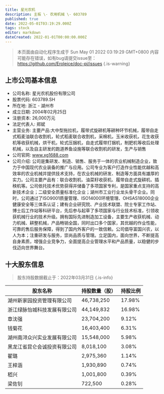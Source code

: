 ```yaml
---
title: 星光农机
description: 主板 \- 农用机械 \- 603789
published: true
date: 2022-05-01T03:19:29.000Z
tags: stock
editor: markdown
dateCreated: 2022-01-01T00:00:00.000Z
---
```


> 本页面由自动化程序生成于 Sun May 01 2022 03:19:29 GMT+0800
> 内容可能存在错误，如有bug请提交issue至：https://github.com/Eroleice/doc-pi/issues
{.is-warning}

## 上市公司基本信息
- 公司名称: 星光农机股份有限公司
- 股票代码: 603789.SH
- 所在地: 浙江 - 湖州市
- 成立日期: 2004年02月25日
- 注册资本: 26,000万元
- 法定代表人: 郑斌
- 主营业务: 主要产品:大中型拖拉机，履带式旋耕机等耕种环节机械，履带自走式稻麦油联合收割机，轮式稻麦联合收割机，采棉机，玉米收获机，花生收获机等收获机械，烘干机，轮式压捆机，自走式履带打捆机，制肥机等收后处理机械，以及自主研发的跑道养鱼设施等联合收割机的研发，生产与销售
- 公司官网: www.xg1688.com
- 公司介绍: 公司是集研发、制造、销售、服务于一体的农业机械制造企业，致力于中国现代农业装备的推广与应用。公司专业为客户打造作业性能优越和高效率的农业机械并提供技术支持，在农业机械的研发、制造等方面具有雄厚的实力。公司主要产品有：联合收割机、油菜籽收获机、履带自走式旋耕机、插秧机等。公司依托技术优势获得并储备了多项国家专利，是国家重点支持的高新技术企业；二级安全质量标准化企业；湖州市工业行业龙头骨干企业。同时，公司通过了ISO9001质量管理、ISO14000环境管理、OHSAS18000企业健康安全等三体系认证；建有企业研究院、产业技术联盟、院士专家工作站、博士后工作站等科研平台，先后参与起草了多项国家与行业技术标准，引领收获机械行业的技术升级。拥有国际先进制造加工设备，主要生产收获机械、动力机械、耕整机械，产品畅销全国，同时出口多个国家，其优越的作业性能，可靠的售后服务保障，得到了国内外客户的一致信赖。公司倡导富国兴农，以人为本；注重研发与服务，崇尚品质与管理。立足国内，面向世界，不断提高自身素质，增强企业竞争力，全面提高企业管理水平和产品质量，以稳健的步伐迈向世界舞台。


## 十大股东信息
> 股东持股数据截止于：2022年03月31日
{.is-info}

| 股东名称 | 持股数量（股） | 持股比例 |
| --- | --- | --- |
| 湖州新家园投资管理有限公司 | 46,738,250 | 17.98% |
| 浙江绿脉怡城科技发展有限公司 | 44,149,832 | 16.98% |
| 章沈强 | 23,704,200 | 9.12% |
| 钱菊花 | 16,403,400 | 6.31% |
| 湖州南浔众兴实业发展有限公司 | 15,548,000 | 5.98% |
| 黑龙江省昆仑会诚投资有限公司 | 8,018,100 | 3.08% |
| 翟璐 | 2,975,360 | 1.14% |
| 王梓涵 | 1,930,890 | 0.74% |
| 嵇兴 | 1,001,800 | 0.39% |
| 梁佐钊 | 722,500 | 0.28% |




